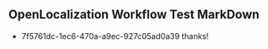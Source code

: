 ## OpenLocalization Workflow Test MarkDown
* 7f5761dc-1ec6-470a-a9ec-927c05ad0a39 thanks!

<!--HONumber=Jul16_HO4-->


